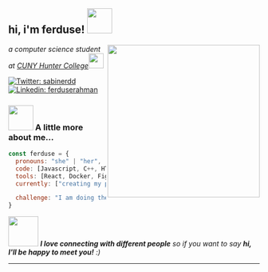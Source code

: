 <h2> hi, i'm ferduse! <img src="https://media.giphy.com/media/mGcNjsfWAjY5AEZNw6/giphy.gif" width="50"></h2>
<img align='right' src="https://media.giphy.com/media/LMcB8XospGZO8UQq87/giphy.gif" width="305">
<p><em>a computer science student at <a href="https://hunter.cuny.edu/">CUNY Hunter College</a><img src="https://media.giphy.com/media/fYSnHlufseco8Fh93Z/giphy.gif" width="30">
</em></p>

[![Twitter: sabinerdd](https://img.shields.io/twitter/follow/sabinerdd?style=social)](https://twitter.com/sabinerdd)
[![Linkedin: ferduserahman](https://img.shields.io/badge/-ferduserahman-blue?style=flat-square&logo=Linkedin&logoColor=white&link=https://www.linkedin.com/in/ferduserahman/)](https://www.linkedin.com/in/ferduserahman/)


### <img src="https://media.giphy.com/media/VgCDAzcKvsR6OM0uWg/giphy.gif" width="50"> A little more about me...  

```javascript
const ferduse = {
  pronouns: "she" | "her",
  code: [Javascript, C++, HTML, CSS, Python, Java, PHP],
  tools: [React, Docker, Figma],
  currently: ["creating my portfolio", "working on my flashcard app"],

  challenge: "I am doing the #dailyUI challenge to improve my design skills"
}
```

<img src="https://media.giphy.com/media/LnQjpWaON8nhr21vNW/giphy.gif" width="60"> <em><b>I love connecting with different people</b> so if you want to say <b>hi, I'll be happy to meet you!</b> :)</em>

---

<!--
**Ferduse/ferduse** is a ✨ _special_ ✨ repository because its `README.md` (this file) appears on your GitHub profile.

Here are some ideas to get you started:

- 🔭 I’m currently working on ...
- 🌱 I’m currently learning ...
- 👯 I’m looking to collaborate on ...
- 🤔 I’m looking for help with ...
- 💬 Ask me about ...
- 📫 How to reach me: ...
- 😄 Pronouns: ...
- ⚡ Fun fact: ...
-->

